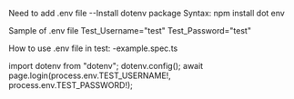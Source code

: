 Need to add .env file
--Install dotenv package
Syntax: npm install dot env

Sample of .env file
Test_Username="test"
Test_Password="test"

How to use .env file in test:
-example.spec.ts

import dotenv from "dotenv";
dotenv.config();
await page.login(process.env.TEST_USERNAME!, process.env.TEST_PASSWORD!);
